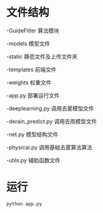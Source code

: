 # 文件结构

-GuideFilter 算法模块

-models 模型文件

-static 静态文件及上传文件夹

-templates 前端文件

-weights 权重文件

-app.py 部署运行文件

-deeplearning.py 调用去雾模型文件

-derain_predict.py 调用去雨模型文件

-net.py 模型结构文件

-physical.py 调用基础去雾算法算法

-utils.py 辅助函数文件
# 运行
```
python app.py 
```